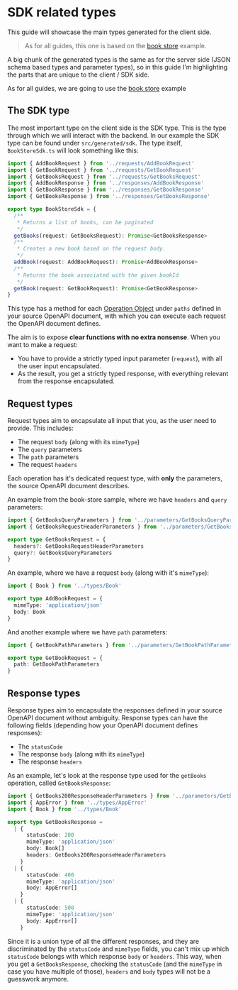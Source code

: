 # SDK related types

This guide will showcase the main types generated for the client side.

> As for all guides, this one is based on the [book store](https://github.com/oats-ts/oats-schemas/blob/master/schemas/book-store.json) example.

A big chunk of the generated types is the same as for the server side (JSON schema based types and parameter types), so in this guide I'm highlighting the parts that are unique to the client / SDK side.

As for all guides, we are going to use the [book store](https://github.com/oats-ts/oats-schemas/blob/master/schemas/book-store.json) example

## The SDK type

The most important type on the client side is the SDK type. This is the type through which we will interact with the backend. In our example the SDK type can be found under `src/generated/sdk`. The type itself, `BookStoreSdk.ts` will look something like this:

```typescript
import { AddBookRequest } from '../requests/AddBookRequest'
import { GetBookRequest } from '../requests/GetBookRequest'
import { GetBooksRequest } from '../requests/GetBooksRequest'
import { AddBookResponse } from '../responses/AddBookResponse'
import { GetBookResponse } from '../responses/GetBookResponse'
import { GetBooksResponse } from '../responses/GetBooksResponse'

export type BookStoreSdk = {
  /**
   * Returns a list of books, can be paginated
   */
  getBooks(request: GetBooksRequest): Promise<GetBooksResponse>
  /**
   * Creates a new book based on the request body.
   */
  addBook(request: AddBookRequest): Promise<AddBookResponse>
  /**
   * Returns the book associated with the given bookId
   */
  getBook(request: GetBookRequest): Promise<GetBookResponse>
}
```

This type has a method for each [Operation Object](https://spec.openapis.org/oas/v3.1.0#operation-object) under `paths` defined in your source OpenAPI document, with which you can execute each request the OpenAPI document defines.

The aim is to expose **clear functions with no extra nonsense**. When you want to make a request:

- You have to provide a strictly typed input parameter (`request`), with all the user input encapsulated.
- As the result, you get a strictly typed response, with everything relevant from the response encapsulated.

## Request types

Request types aim to encapsulate all input that you, as the user need to provide. This includes:

- The request `body` (along with its `mimeType`)
- The `query` parameters
- The `path` parameters
- The request `headers`

Each operation has it's dedicated request type, with **only** the parameters, the source OpenAPI document describes.

An example from the book-store sample, where we have `headers` and `query` parameters:

```typescript
import { GetBooksQueryParameters } from '../parameters/GetBooksQueryParameters'
import { GetBooksRequestHeaderParameters } from '../parameters/GetBooksRequestHeaderParameters'

export type GetBooksRequest = {
  headers?: GetBooksRequestHeaderParameters
  query?: GetBooksQueryParameters
}
```

An example, where we have a request `body` (along with it's `mimeType`):

```typescript
import { Book } from '../types/Book'

export type AddBookRequest = {
  mimeType: 'application/json'
  body: Book
}
```

And another example where we have `path` parameters:

```typescript
import { GetBookPathParameters } from '../parameters/GetBookPathParameters'

export type GetBookRequest = {
  path: GetBookPathParameters
}
```

## Response types

Response types aim to encapsulate the responses defined in your source OpenAPI document without ambiguity. Response types can have the following fields (depending how your OpenAPI document defines responses):

- The `statusCode`
- The response `body` (along with its `mimeType`)
- The response `headers`

As an example, let's look at the response type used for the `getBooks` operation, called `GetBooksResponse`:

```typescript
import { GetBooks200ResponseHeaderParameters } from '../parameters/GetBooks200ResponseHeaderParameters'
import { AppError } from '../types/AppError'
import { Book } from '../types/Book'

export type GetBooksResponse =
  | {
      statusCode: 200
      mimeType: 'application/json'
      body: Book[]
      headers: GetBooks200ResponseHeaderParameters
    }
  | {
      statusCode: 400
      mimeType: 'application/json'
      body: AppError[]
    }
  | {
      statusCode: 500
      mimeType: 'application/json'
      body: AppError[]
    }
```

Since it is a union type of all the different responses, and they are discriminated by the `statusCode` and `mimeType` fields, you can't mix up which `statusCode` belongs with which response `body` or `headers`. This way, when you get a `GetBooksResponse`, checking the `statusCode` (and the `mimeType` in case you have multiple of those), `headers` and `body` types will not be a guesswork anymore.

